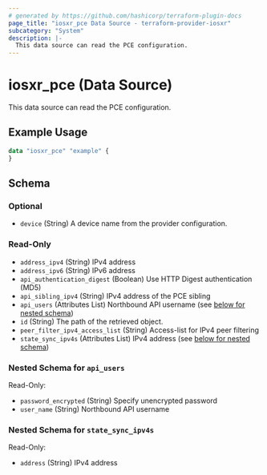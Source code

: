 ```yaml
---
# generated by https://github.com/hashicorp/terraform-plugin-docs
page_title: "iosxr_pce Data Source - terraform-provider-iosxr"
subcategory: "System"
description: |-
  This data source can read the PCE configuration.
---
```


# iosxr_pce (Data Source)

This data source can read the PCE configuration.

## Example Usage

```terraform
data "iosxr_pce" "example" {
}
```

<!-- schema generated by tfplugindocs -->
## Schema

### Optional

- `device` (String) A device name from the provider configuration.

### Read-Only

- `address_ipv4` (String) IPv4 address
- `address_ipv6` (String) IPv6 address
- `api_authentication_digest` (Boolean) Use HTTP Digest authentication (MD5)
- `api_sibling_ipv4` (String) IPv4 address of the PCE sibling
- `api_users` (Attributes List) Northbound API username (see [below for nested schema](#nestedatt--api_users))
- `id` (String) The path of the retrieved object.
- `peer_filter_ipv4_access_list` (String) Access-list for IPv4 peer filtering
- `state_sync_ipv4s` (Attributes List) IPv4 address (see [below for nested schema](#nestedatt--state_sync_ipv4s))

<a id="nestedatt--api_users"></a>
### Nested Schema for `api_users`

Read-Only:

- `password_encrypted` (String) Specify unencrypted password
- `user_name` (String) Northbound API username


<a id="nestedatt--state_sync_ipv4s"></a>
### Nested Schema for `state_sync_ipv4s`

Read-Only:

- `address` (String) IPv4 address
